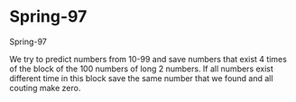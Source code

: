 # Spring-97
Spring-97

We try to predict numbers from 10-99 and save numbers that exist 4 times of the block of the 100 numbers of long 2 numbers. If all numbers exist different time in this block save the same number that we found and all couting make zero.
